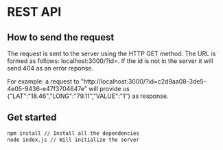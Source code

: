 # REST API

## How to send the request

The request is sent to the server using the HTTP GET method. The URL is formed as follows: localhost:3000/?id=<someid>. If the id is not in the server it will send 404 as an error reponse.

For example: a request to "http://localhost:3000/?id=c2d9aa08-3de5-4e05-9436-e47f3704647e" will provide us {"LAT":"18.46","LONG":"79.11","VALUE":"1"} as response.

## Get started

```bash
npm install // Install all the dependencies
node index.js // Will initialize the server
```
